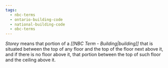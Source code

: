 ```yaml
---
tags:
  - nbc-terms
  - ontario-building-code
  - national-building-code
  - obc-terms
---
```

*Storey* means that portion of a *[[NBC Term - Building|building]]* that is situated between the top of any floor and the top of the floor next above it, and if there is no floor above it, that portion between the top of such floor and the ceiling above it.
